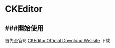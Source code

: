 # CKEditor

<script type="text/javascript" src="gitbook/app.js"></script>
<script type="text/javascript" src="js/general.js"></script>

###開始使用
---
首先至官網 [CKEditor Official Download Website](http://ckeditor.com/download) 下載